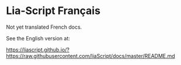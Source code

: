 <!--

author:   Andre Dietrich
email:    andre.dietrich@ovgu.de
version:  1.0.0
language: en_US
narrator: Deutsch Female

comment:  French dummy version.

translation: Deutsch   German.md
translation: English   ../README.md
translation: Français  French.md
translation: Русский   Russian.md

-->

# Lia-Script **Français**


Not yet translated French docs.

See the English version at:

https://liascript.github.io/?https://raw.githubusercontent.com/liaScript/docs/master/README.md
